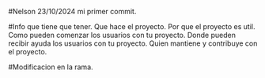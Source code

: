 #Nelson 23/10/2024
mi primer commit.

#Info que tiene que tener. 
Que hace el proyecto. 
Por que el proyecto es util.
Como pueden comenzar los usuarios con tu proyecto.
Donde pueden recibir ayuda los usuarios con tu proyecto. 
Quien mantiene y contribuye con el proyecto.

#Modificacion en la rama.
